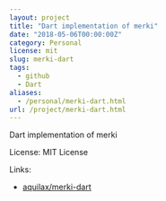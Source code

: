 ```yaml
---
layout: project
title: "Dart implementation of merki"
date: "2018-05-06T00:00:00Z"
category: Personal
license: mit
slug: merki-dart
tags:
  - github
  - Dart
aliases:
  - /personal/merki-dart.html
url: /project/merki-dart.html
---
```


Dart implementation of merki

License: MIT License

Links:

* [aquilax/merki-dart](https://github.com/aquilax/merki-dart)
